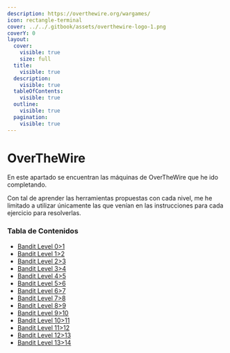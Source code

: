```yaml
---
description: https://overthewire.org/wargames/
icon: rectangle-terminal
cover: ../../.gitbook/assets/overthewire-logo-1.png
coverY: 0
layout:
  cover:
    visible: true
    size: full
  title:
    visible: true
  description:
    visible: true
  tableOfContents:
    visible: true
  outline:
    visible: true
  pagination:
    visible: true
---
```


# OverTheWire

En este apartado se encuentran las máquinas de OverTheWire que he ido completando.

Con tal de aprender las herramientas propuestas con cada nivel, me he limitado a utilizar únicamente las que venían en las instrucciones para cada ejercicio para resolverlas.

### Tabla de Contenidos <a href="#tabla-de-contenidos" id="tabla-de-contenidos"></a>

* [Bandit Level 0>1](https://open.gitbook.com/~site/site_U8bue/~/revisions/8aYspaSnZbEurQKcuHk0/writeups/overthewire/bandit/level_0-greater-than-1)
* [Bandit Level 1>2](https://open.gitbook.com/~site/site_U8bue/~/revisions/8aYspaSnZbEurQKcuHk0/writeups/overthewire/bandit/level_1-greater-than-2)
* [Bandit Level 2>3](https://open.gitbook.com/~site/site_U8bue/~/revisions/8aYspaSnZbEurQKcuHk0/writeups/overthewire/bandit/level_2-greater-than-3)
* [Bandit Level 3>4](https://open.gitbook.com/~site/site_U8bue/~/revisions/8aYspaSnZbEurQKcuHk0/writeups/overthewire/bandit/level_3-greater-than-4)
* [Bandit Level 4>5](https://open.gitbook.com/~site/site_U8bue/~/revisions/8aYspaSnZbEurQKcuHk0/writeups/overthewire/bandit/level_4-greater-than-5)
* [Bandit Level 5>6](https://open.gitbook.com/~site/site_U8bue/~/revisions/8aYspaSnZbEurQKcuHk0/writeups/overthewire/bandit/level_5-greater-than-6)
* [Bandit Level 6>7](https://open.gitbook.com/~site/site_U8bue/~/revisions/8aYspaSnZbEurQKcuHk0/writeups/overthewire/bandit/level_6-greater-than-7)
* [Bandit Level 7>8](https://open.gitbook.com/~site/site_U8bue/~/revisions/8aYspaSnZbEurQKcuHk0/writeups/overthewire/bandit/level_7-greater-than-8)
* [Bandit Level 8>9](https://open.gitbook.com/~site/site_U8bue/~/revisions/8aYspaSnZbEurQKcuHk0/writeups/overthewire/bandit/level_8-greater-than-9)
* [Bandit Level 9>10](https://open.gitbook.com/~site/site_U8bue/~/revisions/8aYspaSnZbEurQKcuHk0/writeups/overthewire/bandit/level_9-greater-than-10)
* [Bandit Level 10>11](https://open.gitbook.com/~site/site_U8bue/~/revisions/8aYspaSnZbEurQKcuHk0/writeups/overthewire/bandit/level_10-greater-than-11)
* [Bandit Level 11>12](https://open.gitbook.com/~site/site_U8bue/~/revisions/8aYspaSnZbEurQKcuHk0/writeups/overthewire/bandit/level_11-greater-than-12)
* [Bandit Level 12>13](https://open.gitbook.com/~site/site_U8bue/~/revisions/8aYspaSnZbEurQKcuHk0/writeups/overthewire/bandit/level_12-greater-than-13)
* [Bandit Level 13>14](https://open.gitbook.com/~site/site_U8bue/~/revisions/8aYspaSnZbEurQKcuHk0/writeups/overthewire/bandit/level_13-greater-than-14)
